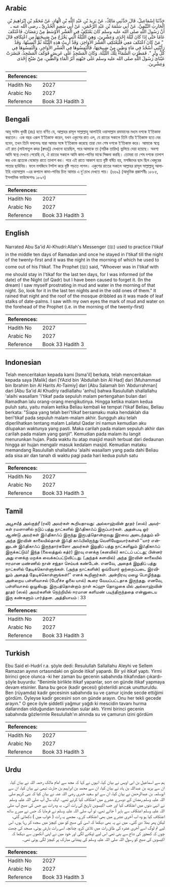 ## Arabic


<div dir="rtl" lang="ar" style={{fontSize:'larger',backgroundColor:'#f8f9fa',padding:20}}>
حَدَّثَنَا إِسْمَاعِيلُ، قَالَ حَدَّثَنِي مَالِكٌ، عَنْ يَزِيدَ بْنِ عَبْدِ اللَّهِ بْنِ الْهَادِ، عَنْ مُحَمَّدِ بْنِ إِبْرَاهِيمَ بْنِ الْحَارِثِ التَّيْمِيِّ، عَنْ أَبِي سَلَمَةَ بْنِ عَبْدِ الرَّحْمَنِ، عَنْ أَبِي سَعِيدٍ الْخُدْرِيِّ ـ رضى الله عنه ـ أَنَّ رَسُولَ اللَّهِ صلى الله عليه وسلم كَانَ يَعْتَكِفُ فِي الْعَشْرِ الأَوْسَطِ مِنْ رَمَضَانَ، فَاعْتَكَفَ عَامًا حَتَّى إِذَا كَانَ لَيْلَةَ إِحْدَى وَعِشْرِينَ، وَهِيَ اللَّيْلَةُ الَّتِي يَخْرُجُ مِنْ صَبِيحَتِهَا مِنِ اعْتِكَافِهِ قَالَ ‏ "‏ مَنْ كَانَ اعْتَكَفَ مَعِي فَلْيَعْتَكِفِ الْعَشْرَ الأَوَاخِرَ، وَقَدْ أُرِيتُ هَذِهِ اللَّيْلَةَ ثُمَّ أُنْسِيتُهَا، وَقَدْ رَأَيْتُنِي أَسْجُدُ فِي مَاءٍ وَطِينٍ مِنْ صَبِيحَتِهَا، فَالْتَمِسُوهَا فِي الْعَشْرِ الأَوَاخِرِ، وَالْتَمِسُوهَا فِي كُلِّ وِتْرٍ ‏"‏‏.‏ فَمَطَرَتِ السَّمَاءُ تِلْكَ اللَّيْلَةَ، وَكَانَ الْمَسْجِدُ عَلَى عَرِيشٍ فَوَكَفَ الْمَسْجِدُ، فَبَصُرَتْ عَيْنَاىَ رَسُولَ اللَّهِ صلى الله عليه وسلم عَلَى جَبْهَتِهِ أَثَرُ الْمَاءِ وَالطِّينِ، مِنْ صُبْحِ إِحْدَى وَعِشْرِينَ‏.‏
</div>
<div style={{backgroundColor:'#f8f9fa',padding:20, marginBottom: 10}}><table> <thead> <tr> <th>References:</th> <th></th> </tr> </thead> <tbody><tr><td>Hadith No</td><td>2027</td></tr><tr><td>Arabic No</td><td>2027</td></tr><tr><td>Reference</td><td>Book 33 Hadith 3</td></tr></tbody></table></div>

## Bengali


<div dir="ltr" lang="bn" style={{fontSize:'larger',backgroundColor:'#f8f9fa',padding:20}}>
আবূ সাঈদ খুদরী (রাঃ) হতে বর্ণিত যে, আল্লাহর রাসূল সাল্লাল্লাহু আলাইহি ওয়াসাল্লাম রমাযানের মধ্যম দশকে ই‘তিকাফ করতেন। এক বছর এরূপ ই‘তিকাফ করেন, যখন একুশের রাত এল, যে রাতের সকালে তিনি তাঁর ই‘তিকাফ হতে বের হবেন, তখন তিনি বললেনঃ যারা আমার সঙ্গে ই‘তিকাফ করেছে তারা যেন শেষ দশকে ই‘তিকাফ করে। আমাকে স্বপ্নে এই রাত (লাইলাতুল কদর [ক্বদর]) দেখানো হয়েছিল, পরে আমাকে তা (সঠিক তারিখ) ভুলিয়ে দেয়া হয়েছে। অবশ্য আমি স্বপ্নে দেখতে পেয়েছি যে, ঐ রাতের সকালে আমি কাদা-পানির মাঝে সিজদা করছি। তোমরা তা শেষ দশকে তালাশ কর এবং প্রত্যেক বেজোড় রাতে তালাশ কর। পরে এই রাতে আকাশ হতে বৃষ্টি বর্ষিত হয়, মসজিদের ছাদ ছিল খেজুরের পাতার ছাউনির। ফলে মসজিদে টপটপ করে বৃষ্টি পড়তে লাগল। একুশের রাতের সকালে আল্লাহর রাসূল সাল্লাল্লাহু আলাইহি ওয়াসাল্লাম -এর কপালে কাদা-পানির চিহ্ন আমার এ দু’চোখ দেখতে পায়। (৬৬৯) (আধুনিক প্রকাশনীঃ ১৮৮৫, ইসলামিক ফাউন্ডেশনঃ ১৮৯৭)
</div>
<div style={{backgroundColor:'#f8f9fa',padding:20, marginBottom: 10}}><table> <thead> <tr> <th>References:</th> <th></th> </tr> </thead> <tbody><tr><td>Hadith No</td><td>2027</td></tr><tr><td>Arabic No</td><td>2027</td></tr><tr><td>Reference</td><td>Book 33 Hadith 3</td></tr></tbody></table></div>

## English


<div dir="ltr" lang="en" style={{fontSize:'larger',backgroundColor:'#f8f9fa',padding:20}}>
Narrated Abu Sa'id Al-Khudri:Allah's Messenger (ﷺ) used to practice I'tikaf in the middle ten days of Ramadan and once he stayed in I'tikaf till the night of the twenty-first and it was the night in the morning of which he used to come out of his I'tikaf. The Prophet (ﷺ) said, "Whoever was in I'tikaf with me should stay in I'tikaf for the last ten days, for I was informed (of the date) of the Night (of Qadr) but I have been caused to forget it. (In the dream) I saw myself prostrating in mud and water in the morning of that night. So, look for it in the last ten nights and in the odd ones of them." It rained that night and the roof of the mosque dribbled as it was made of leaf stalks of date-palms. I saw with my own eyes the mark of mud and water on the forehead of the Prophet (i.e. in the morning of the twenty-first)
</div>
<div style={{backgroundColor:'#f8f9fa',padding:20, marginBottom: 10}}><table> <thead> <tr> <th>References:</th> <th></th> </tr> </thead> <tbody><tr><td>Hadith No</td><td>2027</td></tr><tr><td>Arabic No</td><td>2027</td></tr><tr><td>Reference</td><td>Book 33 Hadith 3</td></tr></tbody></table></div>

## Indonesian


<div dir="ltr" lang="id" style={{fontSize:'larger',backgroundColor:'#f8f9fa',padding:20}}>
Telah menceritakan kepada kami [Isma'il] berkata, telah menceritakan kepada saya [Malik] dari [YAzid bin 'Abdullah bin Al Had] dari [Muhammad bin Ibrahim bin Al Harits At-Taimiy] dari [Abu Salamah bin 'Abdurrahman] dari [Abu Sa'id Al Khudriy radliallahu 'anhu] bahwa Rasulullah shallallahu 'alaihi wasallam 'i'tikaf pada sepuluh malam pertengahan bulan dari Ramadhan lalu orang-orang mengikutinya. Hingga ketika malam kedua puluh satu, yaitu malam ketika Beliau kembali ke tempat i'tikaf Beliau, Beliau berkata: "Siapa yang telah beri'tilkaf bersamaku maka hendaklah dia beri'tikaf pada sepuluh malam-malam akhir. Sungguh aku telah diperlihatkan tentang malam Lailatul Qadar ini namun kemudian aku dilupakan waktunya yang pasti. Maka carilah pada malam sepuluh akhir dan carilah pada malam yang ganjil". Kemudian pada malam itu langit menurunkan hujan. Pada waktu itu atap masjid masih terbuat dari dedaunan hingga air hujan mengalir masuk kedalam masjid. Kemudian mataku memandang Rasulullah shallallahu 'alaihi wasallam yang pada dahi Beliau ada sisa air dan tanah di waktu pagi pada hari kedua puluh satu
</div>
<div style={{backgroundColor:'#f8f9fa',padding:20, marginBottom: 10}}><table> <thead> <tr> <th>References:</th> <th></th> </tr> </thead> <tbody><tr><td>Hadith No</td><td>2027</td></tr><tr><td>Arabic No</td><td>2027</td></tr><tr><td>Reference</td><td>Book 33 Hadith 3</td></tr></tbody></table></div>

## Tamil


<div dir="ltr" lang="ta" style={{fontSize:'larger',backgroundColor:'#f8f9fa',padding:20}}>
அபூசயீத் அல்குத்ரீ (ரலி) அவர்கள் கூறியதாவது: அல்லாஹ்வின் தூதர் (ஸல்) அவர்கள் ரமளானில் நடுப் பத்து நாட்களில் இஃதிகாஃப் இருப்பார்கள். அதன்படி ஓர் ஆண்டு அவர்கள் இஃதிகாஃப் இருந்து இருபத்தொன்றாவது இரவை அடைந்ததும் லிஅந்த இரவின் காலையில்தான் இஃதி காஃபிலிருந்து வெளியேறுவார்கள்லி ‘‘யார் என்னுடன் இஃதிகாஃப் இருந்தார்களோ அவர்கள் இறுதிப் பத்து நாட்களிலும் இஃதிகாஃப் இருக்கட்டும்! இந்த (லைலத்துல் கத்ர்) இரவு எனக்கு (கனவில்) காட்டப் பட்டது; பின்னர் அது எனக்கு மறக்க வைக்கப்பட்டுவிட்டது. (அந்தக் கனவில்) அந்த இரவின் காலையில் ஈரமான மண்ணில் நான் சஜ்தா செய்யக் கண்டேன். எனவே, அதைக் இறுதிப் பத்து நாட்களில் தேடிக்கொள்ளுங்கள். (அந்த நாட்களின்) ஒவ்வோர் ஒற்றைப்படை இரவிலும் அதைத் தேடிக்கொள்ளுங்கள்!” எனக் கூறினார்கள். அன்றிரவு மழை பொழிந்தது. அன்றைய பள்ளிவாசல் (பேரீச்ச ஓலை யால்) கூரை வேயப்பட்டதாக இருந்தது. எனவே, பள்ளிவாசல் ஒழுகியது. இருபத்தொன்றாம் நாள் சுப்ஹு தொழுகை யில் அல்லாஹ்வின் தூதர் (ஸல்) அவர்களின் நெற்றியில் ஈரமான களிமண் படிந்திருந்ததை என்னுடைய இரு கண்களும் பார்த்தன. அத்தியாயம் : 33
</div>
<div style={{backgroundColor:'#f8f9fa',padding:20, marginBottom: 10}}><table> <thead> <tr> <th>References:</th> <th></th> </tr> </thead> <tbody><tr><td>Hadith No</td><td>2027</td></tr><tr><td>Arabic No</td><td>2027</td></tr><tr><td>Reference</td><td>Book 33 Hadith 3</td></tr></tbody></table></div>

## Turkish


<div dir="ltr" lang="tr" style={{fontSize:'larger',backgroundColor:'#f8f9fa',padding:20}}>
Ebu Said el-Hudrî r.a. şöyle dedi: Resulullah Sallallahu Aleyhi ve Sellem Ramazan ayının ortasındaki on günde itikaf yapardı. Bir yıl itikaf yaptı. Yirmi birinci gece olunca -ki her zaman bu gecenin sabahında itikafından çıkardı- şöyle buyurdu: "Benimle birlikte itikaf yapanlar, son on günde itikaf yapmaya devam etsinler. Bana bu gece (kadir gecesi) gösterildi ancak unutturuldu. Ben (rüyamda) kadir gecesinin sabahında su ve çamur içinde secde ettiğimi gördüm. Öyleyse kadir gecesini son on günde arayın. Onu her tekli gecede arayın." O gece öyle şiddetli yağmur yağdı ki mescidin tavanı hurma dallarından olduğundan tavanından sular aktı. Yirmi birinci gecenin sabahında gözlerimle Resulullah'ın alnında su ve çamurun izini gördüm
</div>
<div style={{backgroundColor:'#f8f9fa',padding:20, marginBottom: 10}}><table> <thead> <tr> <th>References:</th> <th></th> </tr> </thead> <tbody><tr><td>Hadith No</td><td>2027</td></tr><tr><td>Arabic No</td><td>2027</td></tr><tr><td>Reference</td><td>Book 33 Hadith 3</td></tr></tbody></table></div>

## Urdu


<div dir="rtl" lang="ur" style={{fontSize:'larger',backgroundColor:'#f8f9fa',padding:20}}>
ہم سے اسماعیل بن ابی اویس نے بیان کیا، انہوں نے کہا کہ مجھ سے امام مالک رحمہ اللہ نے بیان کیا، ان سے یزید بن عبداللہ بن ہاد نے بیان کیا، ان سے محمد بن ابراہیم بن حارث تیمی نے بیان کیا، ان سے ابوسلمہ بن عبدالرحمٰن نے بیان کیا، ان سے ابو سعید خدری رضی اللہ عنہ نے بیان کیا کہ نبی کریم صلی اللہ علیہ وسلم رمضان کے دوسرے عشرے میں اعتکاف کیا کرتے تھے۔ ایک سال آپ صلی اللہ علیہ وسلم نے انہی دنوں میں اعتکاف کیا اور جب اکیسویں تاریخ کی رات آئی۔ یہ وہ رات ہے جس کی صبح آپ صلی اللہ علیہ وسلم اعتکاف سے باہر آ جاتے تھے، تو آپ صلی اللہ علیہ وسلم نے فرمایا کہ جس نے میرے ساتھ اعتکاف کیا ہو وہ اب آخری عشرے میں بھی اعتکاف کرے۔ مجھے یہ رات ( خواب میں ) دکھائی گئی، لیکن پھر بھلا دی گئی۔ میں نے یہ بھی دیکھا کہ اسی کی صبح کو میں کیچڑ میں سجدہ کر رہا ہوں، اس لیے تم لوگ اسے آخری عشرہ کی طاق رات میں تلاش کرو، چنانچہ اسی رات بارش ہوئی، مسجد کی چھت چوں کہ کھجور کی شاخ سے بنی تھی اس لیے ٹپکنے لگی اور خود میں نے اپنی آنکھوں سے دیکھا کہ اکیسویں کی صبح کو رسول اللہ صلی اللہ علیہ وسلم کی پیشانی مبارک پر کیچڑ لگی ہوئی تھی۔
</div>
<div style={{backgroundColor:'#f8f9fa',padding:20, marginBottom: 10}}><table> <thead> <tr> <th>References:</th> <th></th> </tr> </thead> <tbody><tr><td>Hadith No</td><td>2027</td></tr><tr><td>Arabic No</td><td>2027</td></tr><tr><td>Reference</td><td>Book 33 Hadith 3</td></tr></tbody></table></div>